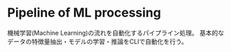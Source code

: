 # Pipeline of ML processing

機械学習(Machine Learning)の流れを自動化するパイプライン処理。
基本的なデータの特徴量抽出・モデルの学習・推論をCLIで自動化を行う。

## 
